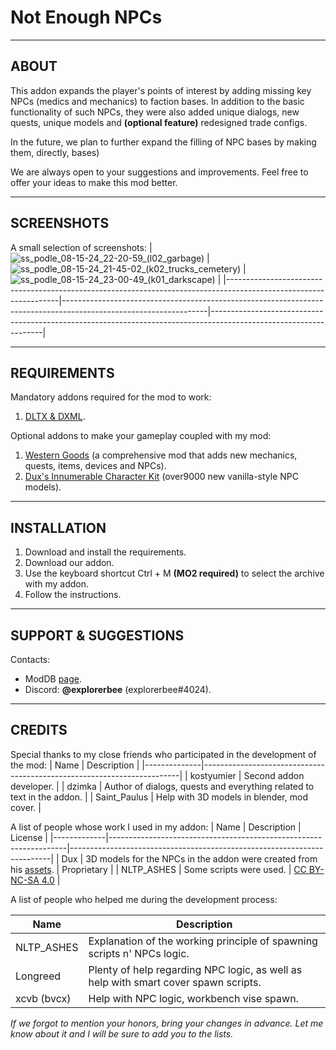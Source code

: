 # Not Enough NPCs

---

## ABOUT

This addon expands the player's points of interest by adding missing key NPCs (medics and mechanics) to faction bases. In addition to the basic functionality of such NPCs, they were also added unique dialogs, new quests, unique models and **(optional feature)** redesigned trade configs.  

In the future, we plan to further expand the filling of NPC bases by making them, directly, bases)

We are always open to your suggestions and improvements. Feel free to offer your ideas to make this mod better.

---

## SCREENSHOTS

A small selection of screenshots:
| ![ss_podle_08-15-24_22-20-59_(l02_garbage)](https://github.com/user-attachments/assets/0a710c50-13fd-4a26-bcdc-ea75775979a8) | ![ss_podle_08-15-24_21-45-02_(k02_trucks_cemetery)](https://github.com/user-attachments/assets/883df7ce-f925-4b75-a632-2b8360bea296) | ![ss_podle_08-15-24_23-00-49_(k01_darkscape)](https://github.com/user-attachments/assets/3da275d0-1e21-4a02-8d52-63da76593e5b) |
|------------------------------------------------------------------------------------------------------------------|------------------------------------------------------------------------------------------------------------------|------------------------------------------------------------------------------------------------------------------|

---

## REQUIREMENTS

Mandatory addons required for the mod to work:
1. [DLTX & DXML](https://github.com/themrdemonized/STALKER-Anomaly-modded-exes).

Optional addons to make your gameplay coupled with my mod:
1. [Western Goods](https://www.moddb.com/mods/stalker-anomaly/addons/western-goods) (a comprehensive mod that adds new mechanics, quests, items, devices and NPCs).
2. [Dux's Innumerable Character Kit](https://www.moddb.com/mods/stalker-anomaly/addons/dick) (over9000 new vanilla-style NPC models).

---

## INSTALLATION

1. Download and install the requirements.
2. Download our addon.
3. Use the keyboard shortcut Ctrl + M **(MO2 required)** to select the archive with my addon.
4. Follow the instructions.

---

## SUPPORT & SUGGESTIONS

Contacts:
- ModDB [page](https://www.moddb.com/members/explorerbee).
- Discord: **@explorerbee** (explorerbee#4024).

---

## CREDITS

Special thanks to my close friends who participated in the development of the mod:
| Name         | Description                                                            |
|--------------|------------------------------------------------------------------------|
| kostyumier   | Second addon developer.                                                |
| dzimka       | Author of dialogs, quests and everything related to text in the addon. |
| Saint_Paulus | Help with 3D models in blender, mod cover.                             |

A list of people whose work I used in my addon:
| Name        | Description                                                       | License                                                                 |
|-------------|-------------------------------------------------------------------|-------------------------------------------------------------------------|
| Dux         | 3D models for the NPCs in the addon were created from his [assets](https://www.moddb.com/mods/stalker-anomaly/addons/dick). | Proprietary                                                             |
| NLTP_ASHES  | Some scripts were used.                                           | [CC BY-NC-SA 4.0](https://creativecommons.org/licenses/by-nc-sa/4.0/)   |

A list of people who helped me during the development process:

| Name        | Description                                                                         |
|-------------|-------------------------------------------------------------------------------------|
| NLTP_ASHES  | Explanation of the working principle of spawning scripts n' NPCs logic.             |
| Longreed    | Plenty of help regarding NPC logic, as well as help with smart cover spawn scripts. |
| xcvb (bvcx) | Help with NPC logic, workbench vise spawn.                                          |

*If we forgot to mention your honors, bring your changes in advance. Let me know about it and I will be sure to add you to the lists.*

